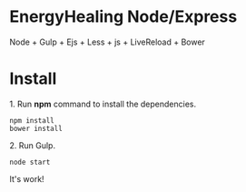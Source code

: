 EnergyHealing Node/Express
==

Node + Gulp + Ejs + Less + js + LiveReload + Bower

# Install

1\. Run **npm** command to install the dependencies.

    npm install
    bower install

2\. Run Gulp.

    node start

It's work!
